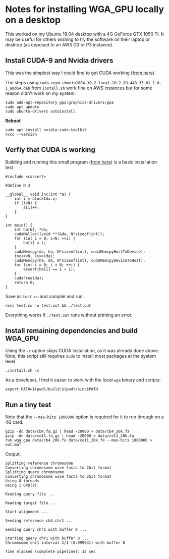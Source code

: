 # Notes for installing WGA_GPU locally on a desktop

This worked on my Ubuntu 18.04 desktop with a 4G GeForce GTX 1050 Ti.  It may be useful for others wishing to try the software on their laptop or desktop (as opposed to an AWS G3 or P3 instance). 

## Install CUDA-9 and Nvidia drivers

This was the simplest way I could find to get CUDA working ([from here](https://askubuntu.com/a/1036265)).

The steps using `cuda-repo-ubuntu1804-10-2-local-10.2.89-440.33.01_1.0-1_amd64.deb` from `install.sh` work fine on AWS instances but for some reason didn't work on my system.

```
sudo add-apt-repository ppa:graphics-drivers/ppa
sudo apt update
sudo ubuntu-drivers autoinstall
```

**Reboot**

```
sudo apt install nvidia-cuda-toolkit
nvcc --version
```

## Verfiy that CUDA is working

Building and running this small program ([from here](https://askubuntu.com/a/1215237)) is a basic installation test

```
#include <cassert>

#define N 3

__global__ void inc(int *a) {
    int i = blockIdx.x;
    if (i<N) {
        a[i]++;
    }
}

int main() {
    int ha[N], *da;
    cudaMalloc((void **)&da, N*sizeof(int));
    for (int i = 0; i<N; ++i) {
        ha[i] = i;
    }
    cudaMemcpy(da, ha, N*sizeof(int), cudaMemcpyHostToDevice);
    inc<<<N, 1>>>(da);
    cudaMemcpy(ha, da, N*sizeof(int), cudaMemcpyDeviceToHost);
    for (int i = 0; i < N; ++i) {
        assert(ha[i] == i + 1);
    }
    cudaFree(da);
    return 0;
}
```

Save as `test.cu` and compile and run:
```
nvcc test.cu -o test.out && ./test.out
```
Everything works if `./test.out` runs without printing an error. 

## Install remaining dependencies and build WGA_GPU

Using the `-c` option skips CUDA installation, as it was already done above.  Note, this script still requires `sudo` to install most packages at the system level

```
./install.sh -c
```

As a developer, I find it easier to work with the local `wga` binary and scripts:

```
export PATH=$(pwd)/build:$(pwd)/bin:$PATH
```

## Run a tiny test

Note that the `--max-hits 1000000` option is required for it to run through on a 4G card. 

```
gzip -dc data/cb4.fa.gz | head -20000 > data/cb4_20k.fa
gzip -dc data/ce11.fa.gz | head -20000 > data/ce11_20k.fa
run_wga_gpu data/cb4_20k.fa data/ce11_20k.fa --max-hits 1000000 > out.maf
```

Output:

```
Splitting reference chromosome
Converting chromosome wise fasta to 2bit format
Splitting query chromosome
Converting chromosome wise fasta to 2bit format
Using 8 threads
Using 1 GPU(s)

Reading query file ...

Reading target file ...

Start alignment ...

Sending reference cb4.chr1 ...

Sending query chr1 with buffer 0 ...

Starting query chr1 with buffer 0 ...
Chromosome chr1 interval 1/1 (0:999931) with buffer 0

Time elapsed (complete pipeline): 12 sec 
```


